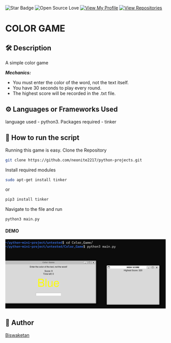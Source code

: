 ![Star Badge](https://img.shields.io/static/v1?label=%F0%9F%8C%9F&message=If%20Useful&style=style=flat&color=BC4E99)
![Open Source Love](https://badges.frapsoft.com/os/v1/open-source.svg?v=103)
[![View My Profile](https://img.shields.io/badge/View-My_Profile-green?logo=GitHub)](https://github.com/neonite2217)
[![View Repositories](https://img.shields.io/badge/View-My_Repositories-blue?logo=GitHub)](https://github.com/neonite2217?tab=repositories)

# COLOR GAME

## 🛠️ Description
A simple color game

_**Mechanics:**_ 
* You must enter the color of the word, not the text itself.
* You have 30 seconds to play every round.    
* The highest score will be recorded in the .txt file.

## ⚙️ Languages or Frameworks Used
language used - python3.
Packages required - tinker

## 🌟 How to run the script
Running this game is easy.
Clone the Repository

```sh
git clone https://github.com/neonite2217/python-projects.git
```
Install required modules

```sh
sudo apt-get install tinker
```
or

```sh
pip3 install tinker
```

Navigate to the file and run 
```sh
python3 main.py
```
#### DEMO
![Color Game](image.png)

## 🤖 Author
[Biswaketan](https://github.com/neonite2217/)
